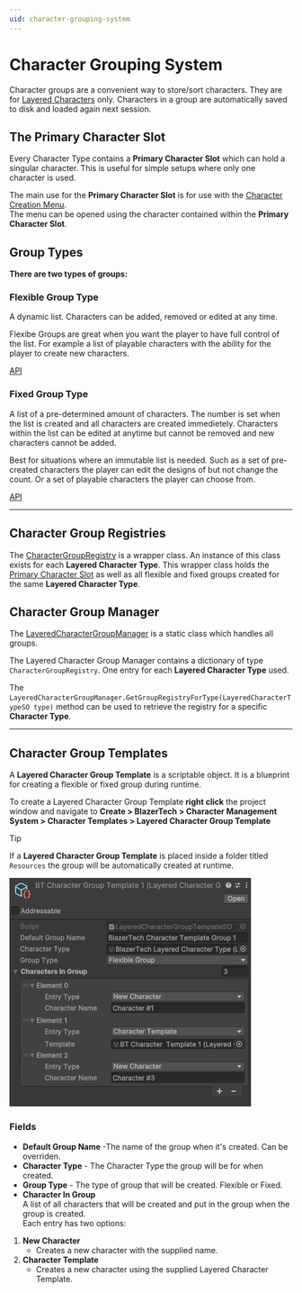 ```yaml
---
uid: character-grouping-system
---
```


# Character Grouping System

Character groups are a convenient way to store/sort characters. They are for [Layered Characters](xref:layered-character-type) only.
Characters in a group are automatically saved to disk and loaded again next session.

## The Primary Character Slot

Every Character Type contains a **Primary Character Slot** which can hold a singular character. This is useful for simple setups where only one character is used.  

The main use for the **Primary Character Slot** is for use with the [Character Creation Menu](xref:character-creator-overview).  
The menu can be opened using the character contained within the **Primary Character Slot**.

## Group Types

**There are two types of groups:** 

### Flexible Group Type

A dynamic list. Characters can be added, removed or edited at any time.

Flexibe Groups are great when you want the player to have full control of the list. 
For example a list of playable characters with the ability for the player to create new characters.

[API](xref:BlazerTech.CharacterManagement.Characters.FlexibleCharacterGroup)
### Fixed Group Type

A list of a pre-determined amount of characters. The number is set when the list is created and all characters are created immedietely. Characters within the list can be edited at anytime but cannot be removed and new characters cannot be added.

Best for situations where an immutable list is needed. Such as a set of pre-created characters the player can edit the designs of but not change the count. Or a set of playable characters the player can choose from.

[API](xref:BlazerTech.CharacterManagement.Characters.FixedCharacterGroup)

---
## Character Group Registries
The [CharacterGroupRegistry](xref:BlazerTech.CharacterManagement.Characters.CharacterGroupRegistry) is a wrapper class. An instance of this class exists for each **Layered Character Type**.
This wrapper class holds the [Primary Character Slot](#the-primary-character-slot) as well as all flexible and fixed groups created for the same **Layered Character Type**.

## Character Group Manager

The [LayeredCharacterGroupManager](xref:BlazerTech.CharacterManagement.Characters.LayeredCharacterGroupManager) is a static class which handles all groups.

The Layered Character Group Manager contains a dictionary of type `CharacterGroupRegistry`. One entry for each **Layered Character Type** used.

The `LayeredCharacterGroupManager.GetGroupRegistryForType(LayeredCharacterTypeSO type)` method can be used to retrieve the registry for a specific **Character Type**.

---

## Character Group Templates

A **Layered Character Group Template** is a scriptable object. It is a blueprint for creating a flexible or fixed group during runtime.

To create a Layered Character Group Template **right click** the project window and navigate to **Create > BlazerTech > Character Management System > Character Templates > Layered Character Group Template**

> [!TIP]
> If a **Layered Character Group Template** is placed inside a folder titled `Resources` the group will be automatically created at runtime.

![Layered Character Group Template Example](/images/character-templates/layered-character-group-template.png)

### Fields

- **Default Group Name** -The name of the group when it's created. Can be overriden.
- **Character Type** - The Character Type the group will be for when created.
- **Group Type** - The type of group that will be created. Flexible or Fixed.
- **Character In Group**  
A list of all characters that will be created and put in the group when the group is created.  
Each entry has two options:  
1. **New Character**
   - Creates a new character with the supplied name.
2. **Character Template**
   - Creates a new character using the supplied Layered Character Template.

